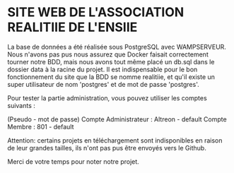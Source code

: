 # SITE WEB DE L'ASSOCIATION REALITIIE DE L'ENSIIE

La base de données a été réalisée sous PostgreSQL avec WAMPSERVEUR.
Nous n'avons pas pus nous assurez que Docker faisait correctement tourner notre BDD,
mais nous avons tout même placé un db.sql dans le dossier data à la racine du projet.
Il est indispensable pour le bon fonctionnement du site que la BDD se nomme realitiie,
et qu'il existe un super utilisateur de nom 'postgres' et de mot de passe 'postgres'.

Pour tester la partie administration, vous pouvez utiliser les comptes suivants :

(Pseudo - mot de passe)
Compte Administrateur : Altreon - default
Compte Membre : 801 - default

Attention: certains projets en téléchargement sont indisponibles en raison de leur grandes tailles,
ils n'ont pas pus être envoyés vers le Github.


Merci de votre temps pour noter notre projet.
